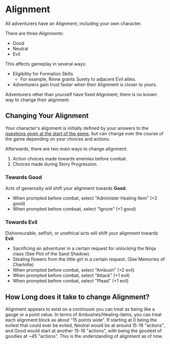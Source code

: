 # Alignment

All adventurers have an Alignment, including your own character.

There are three Alignments: 

 - Good
 - Neutral
 - Evil

This affects gameplay in several ways:

 - Eligibility for Formation Skills
   - For example, Rinne grants Surety to adjacent Evil allies.
 - Adventurers gain trust faster when their Alignment is closer to yours.

Adventurers other than yourself have fixed Alignment; there is no known way to change their alignment.

## Changing Your Alignment

Your character's alignment is initially defined by your answers to the [questions given at the start of the game](../abyss-guides/0-introduction/index.md#creating-your-character), but can change over the course of the game depending on your choices and actions.

Afterwards, there are two main ways to change alignment:

1. Action choices made towards enemies before combat.
2. Choices made during Story Progression.

### Towards Good

Acts of generosity will shift your alignment towards **Good**:

- When prompted before combat, select "Administer Healing Item" (+2 good)
- When prompted before combsat, select "Ignore" (+1 good)

### Towards Evil

Dishonourable, selfish, or unethical acts will shift your alignment towards **Evil**:

- Sacrificing an adventurer in a certain request for unlocking the Ninja class (See Plot of the Sand Shadow).
- Stealing flowers from the little girl in a certain request. (See Memories of Charlotte)
- When prompted before combat, select "Ambush" (+2 evil)
- When prompted before combat, select "Attack" (+1 evil) 
- When prompted before combat, select "Plead" (+1 evil)

## How Long does it take to change Alignment?

Alignment appears to exist on a continuum you can treat as being like a gauge or a point value.  In terms of Ambushes/Healing-items, you can treat each alignment block as about "15 points wide". If starting at 0 being the evilest that could ever be eviled, Neutral would be at around 15-16 "actions", and Good would start at another 15-16 "actions", with being the goodest of goodies at ~45 "actions". This is the understanding of alignment as of now.
